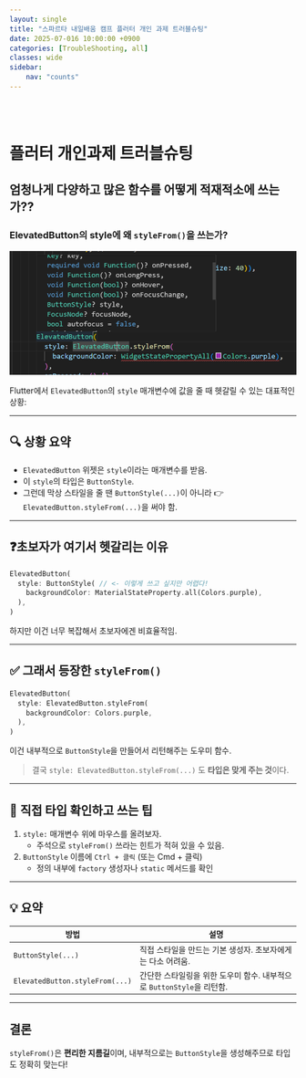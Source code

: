 ```yaml
---
layout: single
title: "스파르타 내일배움 캠프 플러터 개인 과제 트러블슈팅"
date: 2025-07-016 10:00:00 +0900
categories: [TroubleShooting, all]
classes: wide
sidebar:
    nav: "counts"
---
```

<br><br>
# 플러터 개인과제 트러블슈팅

## 엄청나게 다양하고 많은 함수를 어떻게 적재적소에 쓰는가??

### ElevatedButton의 style에 왜 `styleFrom()`을 쓰는가?

![1](./assets/images/트러블슈팅/1.png)  

Flutter에서 `ElevatedButton`의 `style` 매개변수에 값을 줄 때 헷갈릴 수 있는 대표적인 상황:

---

## 🔍 상황 요약

- `ElevatedButton` 위젯은 `style`이라는 매개변수를 받음.
- 이 `style`의 타입은 `ButtonStyle`.
- 그런데 막상 스타일을 줄 땐 `ButtonStyle(...)`이 아니라
  👉 `ElevatedButton.styleFrom(...)`을 써야 함.

---

## ❓초보자가 여기서 헷갈리는 이유

```dart
ElevatedButton(
  style: ButtonStyle( // <- 이렇게 쓰고 싶지만 어렵다!
    backgroundColor: MaterialStateProperty.all(Colors.purple),
  ),
)
```

하지만 이건 너무 복잡해서 초보자에겐 비효율적임.

---

## ✅ 그래서 등장한 `styleFrom()`

```dart
ElevatedButton(
  style: ElevatedButton.styleFrom(
    backgroundColor: Colors.purple,
  ),
)
```

이건 내부적으로 `ButtonStyle`을 만들어서 리턴해주는 도우미 함수.
> 결국 `style: ElevatedButton.styleFrom(...)` 도 **타입은 맞게 주는 것**이다.

---

## 🔧 직접 타입 확인하고 쓰는 팁

1. `style:` 매개변수 위에 마우스를 올려보자.
   - 주석으로 `styleFrom()` 쓰라는 힌트가 적혀 있을 수 있음.
2. `ButtonStyle` 이름에 `Ctrl + 클릭` (또는 Cmd + 클릭)
   - 정의 내부에 `factory` 생성자나 `static` 메서드를 확인

---

## 💡 요약

| 방법 | 설명 |
|------|------|
| `ButtonStyle(...)` | 직접 스타일을 만드는 기본 생성자. 초보자에게는 다소 어려움. |
| `ElevatedButton.styleFrom(...)` | 간단한 스타일링을 위한 도우미 함수. 내부적으로 `ButtonStyle`을 리턴함. |

---

## 결론

`styleFrom()`은 **편리한 지름길**이며, 내부적으로는 `ButtonStyle`을 생성해주므로 타입도 정확히 맞는다!



